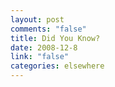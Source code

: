 ```yaml
--- 
layout: post
comments: "false"
title: Did You Know?
date: 2008-12-8
link: "false"
categories: elsewhere
---
```

<object width="425" height="344"><param name="movie" value="http://www.youtube.com/v/jpEnFwiqdx8&color1=0xb1b1b1&color2=0xcfcfcf&hl=en&feature=player_embedded&fs=1"></param><param name="allowFullScreen" value="true"></param><embed src="http://www.youtube.com/v/jpEnFwiqdx8&color1=0xb1b1b1&color2=0xcfcfcf&hl=en&feature=player_embedded&fs=1" type="application/x-shockwave-flash" allowfullscreen="true" width="425" height="344"></embed></object>
